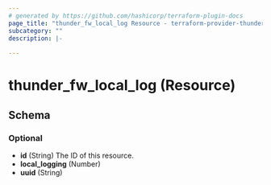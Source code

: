 ```yaml
---
# generated by https://github.com/hashicorp/terraform-plugin-docs
page_title: "thunder_fw_local_log Resource - terraform-provider-thunder"
subcategory: ""
description: |-
  
---
```


# thunder_fw_local_log (Resource)





<!-- schema generated by tfplugindocs -->
## Schema

### Optional

- **id** (String) The ID of this resource.
- **local_logging** (Number)
- **uuid** (String)


